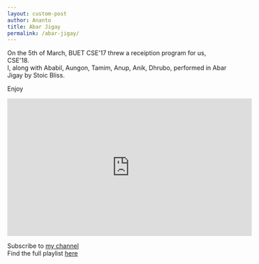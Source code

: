 ```yaml
---
layout: custom-post
author: Ananto
title: Abar Jigay
permalink: /abar-jigay/
---
```


On the 5th of March, BUET CSE'17 threw a receiption program for us, CSE'18.  
I, along with Ababil, Aungon, Tamim, Anup, Anik, Dhrubo, performed in Abar Jigay by Stoic Bliss.  

Enjoy  

<iframe width="560" height="315" src="https://www.youtube.com/embed/y1TDsriMjDY" frameborder="0" allow="accelerometer; autoplay; encrypted-media; gyroscope; picture-in-picture" allowfullscreen></iframe>  

Subscribe to [my channel](https://www.youtube.com/channel/UCDIqQtl5eWaLr-OdCJKCcCA?view_as=subscriber)  
Find the full playlist [here](https://www.youtube.com/playlist?list=PLEwzGLbD27m3eg0_FqSYEptp40S6uzwUo)  
